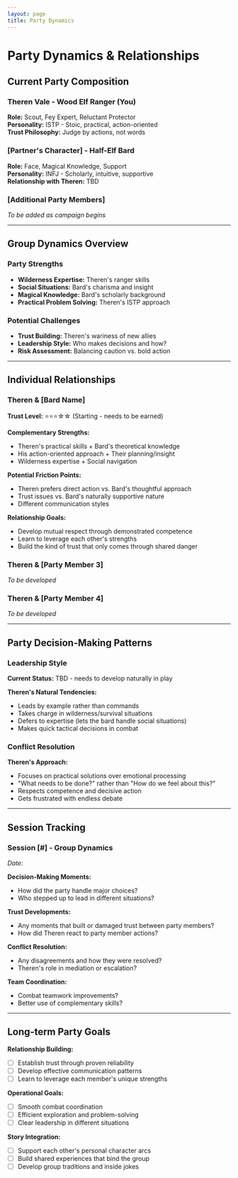 ```yaml
---
layout: page
title: Party Dynamics
---
```


# Party Dynamics & Relationships

## Current Party Composition

### Theren Vale - Wood Elf Ranger (You)
**Role:** Scout, Fey Expert, Reluctant Protector  
**Personality:** ISTP - Stoic, practical, action-oriented  
**Trust Philosophy:** Judge by actions, not words  

### [Partner's Character] - Half-Elf Bard
**Role:** Face, Magical Knowledge, Support  
**Personality:** INFJ - Scholarly, intuitive, supportive  
**Relationship with Theren:** TBD  

### [Additional Party Members]
*To be added as campaign begins*

---

## Group Dynamics Overview

### Party Strengths
- **Wilderness Expertise:** Theren's ranger skills
- **Social Situations:** Bard's charisma and insight
- **Magical Knowledge:** Bard's scholarly background
- **Practical Problem Solving:** Theren's ISTP approach

### Potential Challenges
- **Trust Building:** Theren's wariness of new allies
- **Leadership Style:** Who makes decisions and how?
- **Risk Assessment:** Balancing caution vs. bold action

---

## Individual Relationships

### Theren & [Bard Name]
**Trust Level:** ⭐⭐⭐☆☆ (Starting - needs to be earned)

**Complementary Strengths:**
- Theren's practical skills + Bard's theoretical knowledge
- His action-oriented approach + Their planning/insight
- Wilderness expertise + Social navigation

**Potential Friction Points:**
- Theren prefers direct action vs. Bard's thoughtful approach
- Trust issues vs. Bard's naturally supportive nature
- Different communication styles

**Relationship Goals:**
- Develop mutual respect through demonstrated competence
- Learn to leverage each other's strengths
- Build the kind of trust that only comes through shared danger

### Theren & [Party Member 3]
*To be developed*

### Theren & [Party Member 4]
*To be developed*

---

## Party Decision-Making Patterns

### Leadership Style
**Current Status:** TBD - needs to develop naturally in play

**Theren's Natural Tendencies:**
- Leads by example rather than commands
- Takes charge in wilderness/survival situations
- Defers to expertise (lets the bard handle social situations)
- Makes quick tactical decisions in combat

### Conflict Resolution
**Theren's Approach:**
- Focuses on practical solutions over emotional processing
- "What needs to be done?" rather than "How do we feel about this?"
- Respects competence and decisive action
- Gets frustrated with endless debate

---

## Session Tracking

### Session [#] - Group Dynamics
*Date:*

**Decision-Making Moments:**
- How did the party handle major choices?
- Who stepped up to lead in different situations?

**Trust Developments:**
- Any moments that built or damaged trust between party members?
- How did Theren react to party member actions?

**Conflict Resolution:**
- Any disagreements and how they were resolved?
- Theren's role in mediation or escalation?

**Team Coordination:**
- Combat teamwork improvements?
- Better use of complementary skills?

---

## Long-term Party Goals

**Relationship Building:**
- [ ] Establish trust through proven reliability
- [ ] Develop effective communication patterns
- [ ] Learn to leverage each member's unique strengths

**Operational Goals:**
- [ ] Smooth combat coordination
- [ ] Efficient exploration and problem-solving
- [ ] Clear leadership in different situations

**Story Integration:**
- [ ] Support each other's personal character arcs
- [ ] Build shared experiences that bind the group
- [ ] Develop group traditions and inside jokes